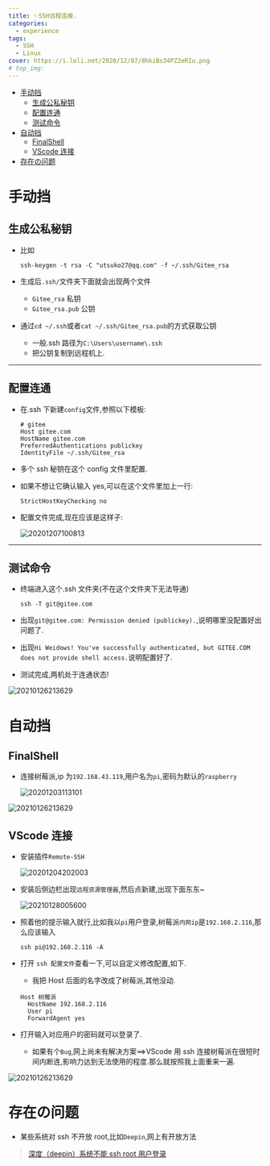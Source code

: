 ```yaml
---
title: ✨SSH远程连接.
categories:
  - experience
tags:
  - SSH
  - Linux
cover: https://i.loli.net/2020/12/07/8hkiBs34PZ2eRIu.png
# top_img:
---
```


<!--
 * @Author: Weidows
 * @Date: 2020-12-07 00:12:52
 * @LastEditors: Weidows
 * @LastEditTime: 2021-01-28 01:38:46
 * @FilePath: \Weidowsd:\Game\Github\Blog-private\source\_posts\experience\SSH.md
 * @Description:
-->

- [手动挡](#手动挡)
  - [生成公私秘钥](#生成公私秘钥)
  - [配置连通](#配置连通)
  - [测试命令](#测试命令)
- [自动挡](#自动挡)
  - [FinalShell](#finalshell)
  - [VScode 连接](#vscode-连接)
- [存在の问题](#存在の问题)

# 手动挡

## 生成公私秘钥

- 比如

  ```shell
  ssh-keygen -t rsa -C "utsuko27@qq.com" -f ~/.ssh/Gitee_rsa
  ```

- 生成后`.ssh/`文件夹下面就会出现两个文件
  - `Gitee_rsa` 私钥
  - `Gitee_rsa.pub` 公钥
- 通过`cd ~/.ssh`或者`cat ~/.ssh/Gitee_rsa.pub`的方式获取公钥
  - 一般.ssh 路径为`C:\Users\username\.ssh`
  - 把公钥复制到远程机上.

---

## 配置连通

- 在.ssh 下新建`config`文件,参照以下模板:

  ```
  # gitee
  Host gitee.com
  HostName gitee.com
  PreferredAuthentications publickey
  IdentityFile ~/.ssh/Gitee_rsa
  ```

- 多个 ssh 秘钥在这个 config 文件里配置.
- 如果不想让它确认输入 yes,可以在这个文件里加上一行:

  ```
  StrictHostKeyChecking no
  ```

- 配置文件完成,现在应该是这样子:

  <img src="https://i.loli.net/2020/12/07/4slQ1hP92qxSUIW.png" alt="20201207100813" />

---

## 测试命令

- 终端进入这个.ssh 文件夹(不在这个文件夹下无法导通)

  ```
  ssh -T git@gitee.com
  ```

- 出现`git@gitee.com: Permission denied (publickey).`,说明哪里没配置好出问题了.
- 出现`Hi Weidows! You've successfully authenticated, but GITEE.COM does not provide shell access.`说明配置好了.

- 测试完成,两机处于连通状态!

![20210126213629](https://i.loli.net/2021/01/26/pXvc51LrIgexKmk.png)

# 自动挡

## FinalShell

- 连接树莓派,ip 为`192.168.43.119`,用户名为`pi`,密码为默认的`raspberry`

  <img src="https://i.loli.net/2020/12/03/9SuJxmTWczQG2oE.png" alt="20201203113101" />

![20210126213629](https://i.loli.net/2021/01/26/pXvc51LrIgexKmk.png)

## VScode 连接

- 安装插件`Remote-SSH`

  <img src="https://i.loli.net/2020/12/04/25reFfkbShHl9q8.png" alt="20201204202003" />

- 安装后侧边栏出现`远程资源管理器`,然后点新建,出现下面东东~

  <img src="https://i.loli.net/2021/01/28/vm3bRepxYuL4SUk.png" alt="20210128005600" />

- 照着他的提示输入就行,比如我以`pi`用户登录,树莓派`内网ip`是`192.168.2.116`,那么应该输入

  ```shell
  ssh pi@192.168.2.116 -A
  ```

- 打开 `ssh 配置文件`查看一下,可以自定义修改配置,如下.

  - 我把 Host 后面的名字改成了树莓派,其他没动.

  ```
  Host 树莓派
    HostName 192.168.2.116
    User pi
    ForwardAgent yes
  ```

- 打开输入对应用户的密码就可以登录了.

  - 如果有个`Bug`,网上尚未有解决方案==>VScode 用 ssh 连接树莓派在很短时间内断连,影响力达到无法使用的程度.那么就按照我上面重来一遍.

![20210126213629](https://i.loli.net/2021/01/26/pXvc51LrIgexKmk.png)

# 存在の问题

- 某些系统对 ssh 不开放 root,比如`Deepin`,网上有开放方法

> [深度（deepin）系统不能 ssh root 用户登录](https://blog.csdn.net/weixin_42408060/article/details/102952986)

